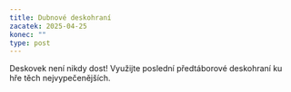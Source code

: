 ```yaml
---
title: Dubnové deskohraní
zacatek: 2025-04-25
konec: ""
type: post
---
```

D﻿eskovek není nikdy dost! Využijte poslední předtáborové deskohraní ku hře těch nejvypečenějších.